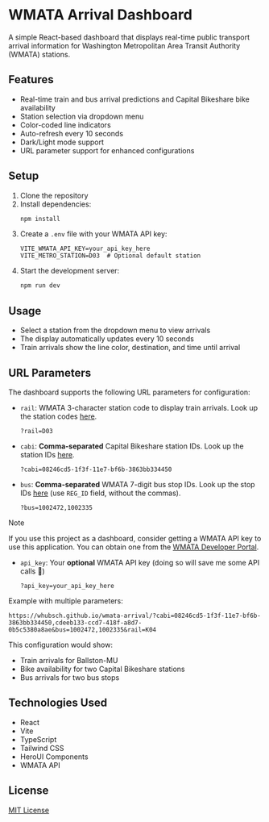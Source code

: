 # WMATA Arrival Dashboard

A simple React-based dashboard that displays real-time public transport arrival information for Washington Metropolitan Area Transit Authority (WMATA) stations.

## Features

- Real-time train and bus arrival predictions and Capital Bikeshare bike availability
- Station selection via dropdown menu
- Color-coded line indicators
- Auto-refresh every 10 seconds
- Dark/Light mode support
- URL parameter support for enhanced configurations

## Setup

1. Clone the repository
2. Install dependencies:
   ```bash
   npm install
   ```
3. Create a `.env` file with your WMATA API key:
   ```
   VITE_WMATA_API_KEY=your_api_key_here
   VITE_METRO_STATION=D03  # Optional default station
   ```
4. Start the development server:
   ```bash
   npm run dev
   ```

## Usage

- Select a station from the dropdown menu to view arrivals
- The display automatically updates every 10 seconds
- Train arrivals show the line color, destination, and time until arrival

## URL Parameters

The dashboard supports the following URL parameters for configuration:

- `rail`: WMATA 3-character station code to display train arrivals. Look up the station codes [here](https://gist.githubusercontent.com/emma-k-alexandra/a2da1c58732908c915ca729f2b55f392/raw/8dc7f0ee1e64efb4ec5ac73f9561e15bacb7982b/wmata-rail-stations-alphabetical.csv).

  ```
  ?rail=D03
  ```

- `cabi`: **Comma-separated** Capital Bikeshare station IDs. Look up the station IDs [here](https://www.arcgis.com/apps/mapviewer/index.html?layers=a1f7acf65795451d89f0a38565a975b3).

  ```
  ?cabi=08246cd5-1f3f-11e7-bf6b-3863bb334450
  ```

- `bus`: **Comma-separated** WMATA 7-digit bus stop IDs. Look up the stop IDs [here](https://opendata.dc.gov/datasets/DCGIS::metro-bus-stops/explore) (use `REG_ID` field, without the commas).

  ```
  ?bus=1002472,1002335
  ```

> [!NOTE]
> If you use this project as a dashboard, consider getting a WMATA API key to use this application. You can obtain one from the [WMATA Developer Portal](https://developer.wmata.com/).

- `api_key`: Your **optional** WMATA API key (doing so will save me some API calls 🙏)

  ```
  ?api_key=your_api_key_here
  ```

Example with multiple parameters:

```
https://whubsch.github.io/wmata-arrival/?cabi=08246cd5-1f3f-11e7-bf6b-3863bb334450,cdeeb133-ccd7-418f-a8d7-0b5c5380a8ae&bus=1002472,1002335&rail=K04
```

This configuration would show:

- Train arrivals for Ballston-MU
- Bike availability for two Capital Bikeshare stations
- Bus arrivals for two bus stops

## Technologies Used

- React
- Vite
- TypeScript
- Tailwind CSS
- HeroUI Components
- WMATA API

## License

[MIT License](LICENSE)
